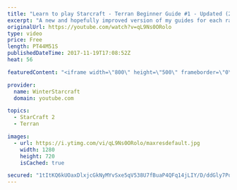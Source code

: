 ```yaml
---
title: "Learn to play Starcraft - Terran Beginner Guide #1 - Updated (2017 LOTV)"
excerpt: "A new and hopefully improved version of my guides for each race where I go over as many basics as possible while doing it live :)  I strongly believe that a super structured guide style is not very helpful compared to watching/playing the game actively.  Feedback is greatly appreciated. -- Watch live"
originalUrl: https://youtube.com/watch?v=qL9Ns0ORolo
type: video
price: Free
length: PT44M51S
publishedDateTime: 2017-11-19T17:08:52Z
heat: 56

featuredContent: "<iframe width=\"800\" height=\"500\" frameborder=\"0\" src=\"https://www.youtube.com/embed/qL9Ns0ORolo\" allow=\"accelerometer; autoplay; encrypted-media; gyroscope; picture-in-picture\" allowfullscreen></iframe>"

provider:
  name: WinterStarcraft
  domain: youtube.com

topics:
  - StarCraft 2
  - Terran

images:
  - url: https://i.ytimg.com/vi/qL9Ns0ORolo/maxresdefault.jpg
    width: 1280
    height: 720
    isCached: true

secured: "1tItKQ6kUOaxDlxjcGkNyMYvSxe5qV538U7fBuaP4QFq14jLIY/D/ddGly7PqdlfEZmpFzVMD8tCOjNmQgmx3hgwOeHv4IjLUeakt/ddIhJ0nbeChg/4Xr7zd5tOoPL0+ijBq+cqCoXOpRjAY3Yc78hHwFKhvXxaQSHn8pqkDKqcnGtm7a7TUSi6YrN+geRtnUfx9VizBcCj3DcvV26JG3OhZb/Sc6hih9xnXbcOU9lQ/XFKxt/H3KvUF/UoDa8Brg/C6TlP2VvFqr5aMsYuteg8PoTBkG5f37FaVEYJHe5K6FpsQu5JvyzA5bOfCRmAMC3sNAqgTvZpMKOcsG6BHnXMbQB+aJZa6eqtl2tQHFXq82rglH9IwXQE/LJIzP812/iJxFHZ8GHjbAPznBw1w+eNaP7+pJl6HXFAq84rHp5s7PXuoeHB5rLCMZGPs3I2;CKC1UExasOpmecYUOPTEWA=="
---
```


